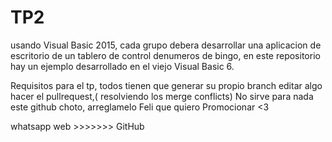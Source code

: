 # TP2
usando Visual Basic 2015, cada grupo debera desarrollar una aplicacion de escritorio de un tablero de control denumeros de bingo, en este repositorio hay un ejemplo desarrollado en el viejo Visual Basic 6.

Requisitos para el tp, todos tienen que generar su propio branch editar algo hacer el pullrequest,( resolviendo los merge conflicts)
No sirve para nada este github choto, arreglamelo Feli que quiero Promocionar <3


whatsapp web >>>>>>> GitHub
